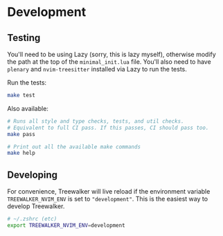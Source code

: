 # Development

## Testing

You'll need to be using Lazy (sorry, this is lazy myself), otherwise modify the
path at the top of the `minimal_init.lua` file. You'll also need to have `plenary`
and `nvim-treesitter` installed via Lazy to run the tests.

Run the tests:

```sh
make test
```

Also available:

```sh
# Runs all style and type checks, tests, and util checks.
# Equivalent to full CI pass. If this passes, CI should pass too.
make pass

# Print out all the available make commands
make help
```

## Developing

For convenience, Treewalker will live reload if the environment variable
`TREEWALKER_NVIM_ENV` is set to `"development"`. This is the easiest way
to develop Treewalker.

```sh
# ~/.zshrc (etc)
export TREEWALKER_NVIM_ENV=development
```
